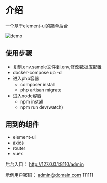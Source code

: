 # 介绍
一个基于element-ui的简单后台

![demo](http://blog-admin.gaoqinghd.com/upload/image/20190202/1549075289300888.png)

## 使用步骤
- 复制.env.sample文件到.env,修改数据库配置
- docker-compose up -d
- 进入php容器
    - composer install
    - php artisan migrate
- 进入node容器
    - npm install
    - npm run dev(watch)

## 用到的组件
- element-ui
- axios
- router
- vuex

后台入口：
http://127.0.0.1:8110/admin

示例用户密码：
admin@domain.com
111111